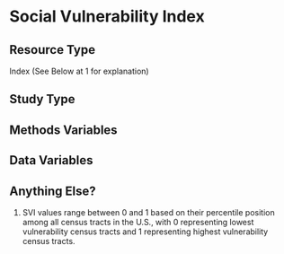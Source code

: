 # Social Vulnerability Index

## Resource Type
Index (See Below at 1 for explanation)

## Study Type

## Methods Variables

## Data Variables

## Anything Else?
1. SVI values range between 0 and 1 based on their percentile position among all census tracts in the U.S., with 0 representing lowest vulnerability census tracts and 1 representing highest vulnerability census tracts.
